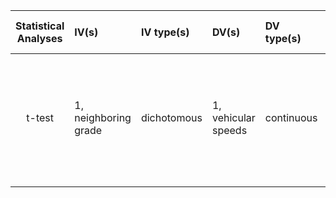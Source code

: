 
| **Statistical Analyses**	|  **IV(s)**  |  **IV type(s)** |  **DV(s)**  |  **DV type(s)**  | **Question to be answered** | **_H0_** | **alpha** | **link to paper**| 
|:----------:|:----------|:------------|:-------------|:-------------|:------------------|:----:|:-------:|:-------|
t-test	| 1, neighboring grade | dichotomous | 1,  vehicular speeds| continuous | Do participants in self-affirmation rak  value significantly higher than control group | Ranks test groups <= Ranks control group | 0.05 | [Evaluating the impacts of grades on vehicular speeds on interstate highways](https://journals.plos.org/plosone/article?id=10.1371/journal.pone.0184142) |
  |||||||||
